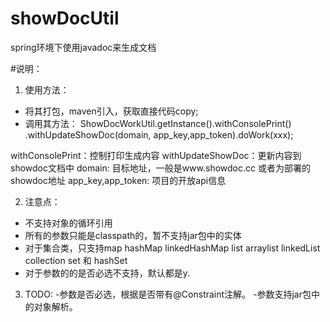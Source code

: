 # showDocUtil
spring环境下使用javadoc来生成文档


#说明：
1. 使用方法：
 - 将其打包，maven引入，获取直接代码copy;
 - 调用其方法：
 ShowDocWorkUtil.getInstance().withConsolePrint()
 .withUpdateShowDoc(domain, app_key,app_token).doWork(xxx);
 
 withConsolePrint：控制打印生成内容
 withUpdateShowDoc：更新内容到showdoc文档中
 domain: 目标地址，一般是www.showdoc.cc 或者为部署的showdoc地址
 app_key,app_token: 项目的开放api信息
 
 
2. 注意点：
 - 不支持对象的循环引用
 - 所有的参数只能是classpath的，暂不支持jar包中的实体
 - 对于集合类，只支持map hashMap linkedHashMap list arraylist linkedList collection  set 和 hashSet
 - 对于参数的的是否必选不支持，默认都是y.
 
3. TODO:
   -参数是否必选，根据是否带有@Constraint注解。
   -参数支持jar包中的对象解析。
   
